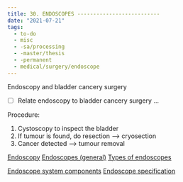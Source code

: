 ```yaml
---
title: 30. ENDOSCOPES --------------------------
date: "2021-07-21"
tags:
  - to-do
  - misc
  - -sa/processing
  - -master/thesis
  - -permanent
  - medical/surgery/endoscope
---
```


Endoscopy and bladder cancery surgery
- [ ] Relate endoscopy to bladder cancery surgery ...

Procedure:

1.  Cystoscopy to inspect the bladder
2.  If tumour is found, do resection --> cryosection
3.  Cancer detected --> tumour removal

[Endoscopy](endoscopy.md)
[Endoscopes (general)](endoscopes-(general).md)
[Types of endoscopes](types-of-endoscopes.md)

[Endoscope system components](endoscope-system-components.md)
[Endoscope specification](endoscope-specification.md)

